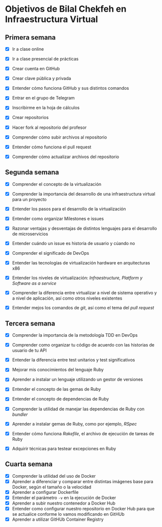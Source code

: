 # Objetivos de Bilal Chekfeh en Infraestructura Virtual

## Primera semana

- [x] Ir a clase online
- [x] Ir a clase presencial de prácticas
- [x] Crear cuenta en GitHub 
- [x] Crear clave pública y privada
- [x] Entender cómo funciona GitHub y sus distintos comandos
- [x] Entrar en el grupo de Telegram
- [x] Inscribirme en la hoja de cálculos
- [x] Crear repositorios
- [x] Hacer fork al repositorio del profesor
- [x] Comprender cómo subir archivos al repositorio
- [x] Entender cómo funciona el pull request
- [x] Comprender cómo actualizar archivos del repositorio


## Segunda semana

- [x] Comprender el concepto de la virtualización
- [x] Comprender la importancia del desarrollo de una infraestructura virtual para un proyecto
- [x] Entender los pasos para el desarrollo de la virtualización
- [x] Entender como organizar Milestones e issues
- [x] Razonar ventajas y desventajas de distintos lenguajes para el desarrollo de microservicios
- [x] Entender cuándo un issue es historia de usuario y cúando no
- [x] Comprender el significado de DevOps
- [x] Entender las tecnologías de virtualización hardware en arquitecturas x86
- [x] Entender los niveles de virtualización: *Infraestructure, Platform y Software as a service*
- [x] Comprender la diferencia entre virtualizar a nivel de sistema operativo y a nivel de aplicación, así como otros niveles existentes
- [x] Entender mejos los comandos de *git*, así como el tema del *pull request*


## Tercera semana

- [x] Comprender la importancia de la metodología TDD en DevOps
- [x] Comprender como organizar tu código de acuerdo con las historias de usuario de tu API
- [x] Entender la diferencia entre test unitarios y test significativos
- [x] Mejorar mis conocimientos del lenguaje Ruby 
- [x] Aprender a instalar un lenguaje utilizando un gestor de versiones
- [x] Entender el concepto de las gemas de Ruby
- [x] Entender el concepto de dependencias de Ruby
- [x] Comprender la utilidad de manejar las dependencias de Ruby con *bundler*
- [x] Aprender a instalar gemas de Ruby, como por ejemplo, *RSpec*
- [x] Entender cómo funciona *Rakefile*, el archivo de ejecución de tareas de Ruby
- [x] Adquirir técnicas para testear excepciones en Ruby


## Cuarta semana

- [x] Comprender la utilidad del uso de Docker
- [x] Aprender a diferenciar y comparar entre distintas imágenes base para Docker, según el tamaño o la velocidad
- [x] Aprender a configurar Dockerfile
- [x] Entender el parámetro `-v` en la ejecución de Docker
- [x] Aprender a subir nuestro contenedor a Docker Hub
- [x] Entender como configurar nuestro repositorio en Docker Hub para que se actualice conforme lo vamos modificando en GitHUb
- [x] Aprender a utilizar GitHUb Container Registry
